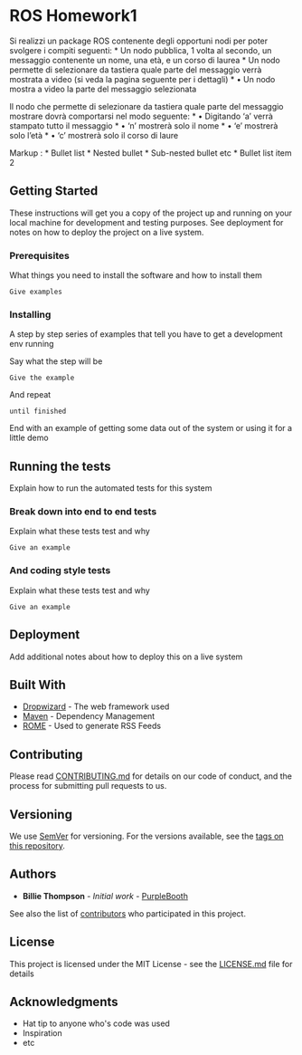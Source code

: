 # ROS Homework1

Si realizzi un package ROS contenente degli opportuni nodi per poter svolgere i compiti seguenti:
	* Un nodo pubblica, 1 volta al secondo, un messaggio contenente un nome, una età, e un corso di laurea 
	* Un nodo permette di selezionare da tastiera quale parte del messaggio verrà mostrata a video (si veda la pagina seguente per i dettagli)
	* • Un nodo mostra a video la parte del messaggio selezionata

Il nodo che permette di selezionare da tastiera quale parte del messaggio mostrare dovrà comportarsi nel modo seguente:
	* • Digitando ‘a’ verrà stampato tutto il messaggio
	* • ‘n’ mostrerà solo il nome
	* • ‘e’ mostrerà solo l’età
	* • ‘c’ mostrerà solo il corso di laure


Markup : * Bullet list
              * Nested bullet
                  * Sub-nested bullet etc
          * Bullet list item 2


## Getting Started

These instructions will get you a copy of the project up and running on your local machine for development and testing purposes. See deployment for notes on how to deploy the project on a live system.

### Prerequisites

What things you need to install the software and how to install them

```
Give examples
```

### Installing

A step by step series of examples that tell you have to get a development env running

Say what the step will be

```
Give the example
```

And repeat

```
until finished
```

End with an example of getting some data out of the system or using it for a little demo

## Running the tests

Explain how to run the automated tests for this system

### Break down into end to end tests

Explain what these tests test and why

```
Give an example
```

### And coding style tests

Explain what these tests test and why

```
Give an example
```

## Deployment

Add additional notes about how to deploy this on a live system

## Built With

* [Dropwizard](http://www.dropwizard.io/1.0.2/docs/) - The web framework used
* [Maven](https://maven.apache.org/) - Dependency Management
* [ROME](https://rometools.github.io/rome/) - Used to generate RSS Feeds

## Contributing

Please read [CONTRIBUTING.md](https://gist.github.com/PurpleBooth/b24679402957c63ec426) for details on our code of conduct, and the process for submitting pull requests to us.

## Versioning

We use [SemVer](http://semver.org/) for versioning. For the versions available, see the [tags on this repository](https://github.com/your/project/tags). 

## Authors

* **Billie Thompson** - *Initial work* - [PurpleBooth](https://github.com/PurpleBooth)

See also the list of [contributors](https://github.com/your/project/contributors) who participated in this project.

## License

This project is licensed under the MIT License - see the [LICENSE.md](LICENSE.md) file for details

## Acknowledgments

* Hat tip to anyone who's code was used
* Inspiration
* etc

